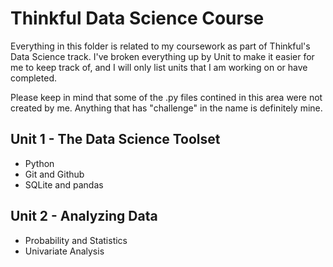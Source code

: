 # Thinkful Data Science Course #

Everything in this folder is related to my coursework as part of Thinkful's Data Science track. I've broken everything up by Unit to make it easier for me to keep track of, and I will only list units that I am working on or have completed.

Please keep in mind that some of the .py files contined in this area were not created by me. Anything that has "challenge" in the name is definitely mine.

## Unit 1 - The Data Science Toolset ##
* Python
* Git and Github
* SQLite and pandas

## Unit 2 - Analyzing Data ##
* Probability and Statistics
* Univariate Analysis